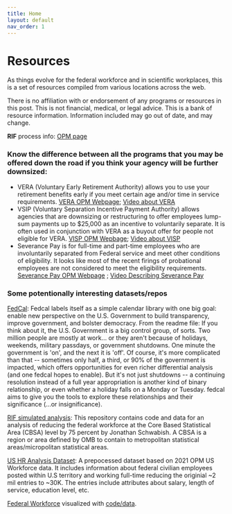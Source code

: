 ```yaml
---
title: Home
layout: default
nav_order: 1
---
```


# Resources 

As things evolve for the federal workforce and in scientific workplaces, this is a set of resources compiled from various locations across the web. 

There is no affiliation with or endorsement of any programs or resources in this post. This is not financial, medical, or legal advice. This is a bank of resource information. Information included may go out of date, and may change. 

**RIF** process info: [OPM page](https://www.opm.gov/policy-data-oversight/workforce-restructuring/reductions-in-force/workforce_reshaping.pdf)

### Know the difference between all the programs that you may be offered down the road if you think your agency will be further downsized:

- VERA (Voluntary Early Retirement Authority) allows you to use your retirement benefits early if you meet certain age and/or time in service requirements. [VERA OPM Webpage](https://www.opm.gov/policy-data-oversight/workforce-restructuring/voluntary-early-retirement-authority/); [Video about VERA](https://www.youtube.com/watch?v=Y5rYQV9vtvE)
- VSIP (Voluntary Separation Incentive Payment Authority) allows agencies that are downsizing or restructuring to offer employees lump-sum payments up to $25,000 as an incentive to voluntarily separate. It is often used in conjunction with VERA as a buyout offer for people not eligible for VERA. [VISP OPM Wepbage](https://www.opm.gov/policy-data-oversight/workforce-restructuring/voluntary-separation-incentive-payments/); [Video about VISP](https://www.youtube.com/watch?v=kKiHBsRHy0o)
- Severance Pay is for full-time and part-time employees who are involuntarily separated from Federal service and meet other conditions of eligibility. It looks like most of the recent firings of probational employees are not considered to meet the eligibility requirements. [Severance Pay OPM Webpage](https://www.opm.gov/policy-data-oversight/pay-leave/pay-administration/fact-sheets/severance-pay/) ; [Video Describing Severance Pay](https://www.opm.gov/policy-data-oversight/pay-leave/pay-administration/fact-sheets/severance-pay/)

### Some potentionally interesting datasets/repos

[FedCal](https://github.com/seekinginfiniteloop/fedcal): Fedcal labels itself as a simple calendar library with one big goal: enable new perspective on the U.S. Government to build transparency, improve government, and bolster democracy. From the readme file: If you think about it, the U.S. Government is a big control group, of sorts. Two million people are mostly at work... or they aren't because of holidays, weekends, military passdays, or government shutdowns. One minute the government is 'on', and the next it is 'off'. Of course, it's more complicated than that -- sometimes only half, a third, or 90% of the government is impacted, which offers opportunities for even richer differential analysis (and one fedcal hopes to enable). But it's not just shutdowns -- a continuing resolution instead of a full year appropriation is another kind of binary relationship, or even whether a holiday falls on a Monday or Tuesday. fedcal aims to give you the tools to explore these relationships and their significance (...or insignificance).

[RIF simulated analysis](https://github.com/UrbanInstitute/shrinking_federal_workforce/tree/main): This repository contains code and data for an analysis of reducing the federal workforce at the Core Based Statistical Area (CBSA) level by 75 percent by Jonathan Schwabish. A CBSA is a region or area defined by OMB to contain to metropolitan statistical areas/micropolitan statistical areas.

[US HR Analysis Dataset](https://github.com/Ph1n-Pham/us-human-resource-analysis): A prepocessed dataset based on 2021 OPM US Workforce data. It includes information about federal civilian employees posted within U.S territory and working full-time reducing the originial ~2 mil entries to ~30K. The entries include attributes about salary, length of service, education level, etc.

[Federal Workforce](https://economic.github.io/federal_workforce/) visualized with [code/data](https://github.com/Economic/federal_workforce).